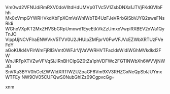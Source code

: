 Vm0wd2VFNUdiRmRXV0doVlltdHdUMVp0TVc5V1ZsbDNXa1JTVjFKdGVIbFhh
Mk0xVmpGYWRHVkdXbFpXCmVsWnlWbTB4UzFJeVRrbGlSbVJYQ2sweFNsRldi
WGhoVXpKT2MxZHVSbGRpUmxwd1EyeEtkVkZzUmxoVwpiRXBEV2xWa1QyTnJO
VlppUjNCVFlraENWVkV5TVV0U2JHUlpZMFprV0FwVFJVcEZWbXRTUzFVeFdY
aGoKUld4VFlrWmFjRll3Vmt0WFJrVjVaVWRHVTFacldsWldiWGhMVkdkd2FW
WnJiRFpXTVZwVFVqSlJlRnBHClpGZ0tZa1phVDFWc2FGTlNWbXh6WVVjNWJG
SnVRa3BYV0hCelZWWldXRTlWZUZoaGF6Vm9XV3RHZGxNeQpSblJUYmxWTFEy
NW9OV05CUFQwS0NubGhlZz09CgpvcGg=

xnm